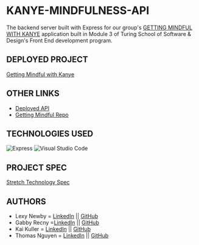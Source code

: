 # KANYE-MINDFULNESS-API
The backend server built with Express for our group's [GETTING MINDFUL WITH KANYE](https://radiant-lowlands-33922.herokuapp.com/) application built in Module 3 of Turing School of Software & Design's Front End development program.

## DEPLOYED PROJECT
[Getting Mindful with Kanye](https://radiant-lowlands-33922.herokuapp.com/)

## OTHER LINKS
- [Deployed API](https://kanye-mindfulness-api.herokuapp.com/)
- [Getting Mindful Repo](https://github.com/anewb87/kanye-mindfulness-app)

## TECHNOLOGIES USED 
![Express](https://img.shields.io/badge/Express.js-000000?style=for-the-badge&logo=express&logoColor=white)
![Visual Studio Code](https://img.shields.io/badge/Visual%20Studio%20Code-0078d7.svg?style=for-the-badge&logo=visual-studio-code&logoColor=white)

## PROJECT SPEC
[Stretch Technology Spec](https://frontend.turing.edu/projects/module-3/stretch.html)

## AUTHORS
- Lexy Newby = [LinkedIn](https://www.linkedin.com/in/lexy-newby/) || [GitHub](https://github.com/anewb87)
- Gabby Recny =[LinkedIn](https://www.linkedin.com/in/gabbyrecny/) || [GitHub](https://github.com/Gabby-Recny)
- Kai Kuller = [LinkedIn](https://www.linkedin.com/in/kai-kuller/) || [GitHub](https://github.com/kavakai)
- Thomas Nguyen = [LinkedIn](https://www.linkedin.com/in/tommi-t-nguyen/) || [GitHub](https://github.com/tommi-t-nguyen)
